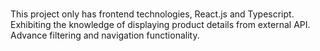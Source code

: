 ###
This project only has frontend technologies, React.js and Typescript. Exhibiting the knowledge of displaying product details from external API. Advance filtering and navigation functionality.
